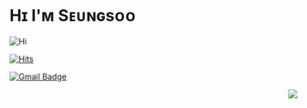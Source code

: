 # Hɪ I'ᴍ Sᴇᴜɴɢsᴏᴏ

![Hi](https://cdn.discordapp.com/attachments/1052968210678423552/1065987022457688064/2afa1da2e65724b0.png)

[![Hits](https://hits.seeyoufarm.com/api/count/incr/badge.svg?url=https%3A%2F%2Fgithub.com%2Fseungsoo525&count_bg=%23EB8B10&title_bg=%23684327&icon=&icon_color=%23E7E7E7&title=VISIT&edge_flat=false)](https://github.com/SeungSoo525)

[![Gmail Badge](https://img.shields.io/badge/Gmail-D14836?style=flat&logo=Gmail&logoColor=white)](mailto:shinseungsoo525@gmail.com)

<img align='right' src="http://mazassumnida.wtf/api/v2/generate_badge?boj=seungsoo525">
